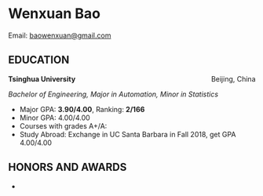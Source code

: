 # Wenxuan Bao

Email: <a href="mailto:baowenxuan@gmail.com">baowenxuan@gmail.com</a>

## EDUCATION

<div class="text clearfix" style="text-align:center;">
    <span style="float:left;"><strong>Tsinghua University</strong></span>
    <span style="float:right;">Beijing, China</span>
    <br/>
</div>


*Bachelor of Engineering, Major in Automation, Minor in Statistics*

- Major GPA: **3.90/4.00**, Ranking: **2/166**
- Minor GPA: 4.00/4.00
- Courses with grades A+/A: 
- Study Abroad: Exchange in UC Santa Barbara in Fall 2018, get GPA 4.00/4.00

## HONORS AND AWARDS

- 



</div>

